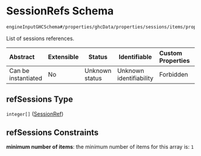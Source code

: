 # SessionRefs Schema

```txt
engineInputGHCSchema#/properties/ghcData/properties/sessions/items/properties/sessionRelations/properties/maximumSeparationTo/items/properties/refSessions
```

List of sessions references.


| Abstract            | Extensible | Status         | Identifiable            | Custom Properties | Additional Properties | Access Restrictions | Defined In                                                         |
| :------------------ | ---------- | -------------- | ----------------------- | :---------------- | --------------------- | ------------------- | ------------------------------------------------------------------ |
| Can be instantiated | No         | Unknown status | Unknown identifiability | Forbidden         | Allowed               | none                | [ghc.schema.json\*](../out/ghc.schema.json "open original schema") |

## refSessions Type

`integer[]` ([SessionRef](ghc-properties-ghcdata-properties-sessions-session-properties-sessionrelations-properties-maximumseparationto-maximumseparationtosession-properties-sessionrefs-sessionref.md))

## refSessions Constraints

**minimum number of items**: the minimum number of items for this array is: `1`
